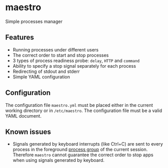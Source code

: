 # maestro

Simple processes manager

## Features

- Running processes under different users
- The correct order to start and stop processes
- 3 types of process readiness probe: `delay`, `HTTP` and `command`
- Ability to specify a stop signal separately for each process
- Redirecting of stdout and stderr
- Simple YAML configuration

## Configuration

The configuration file `maestro.yml` must be placed either in the current working directory or in `/etc/maestro`.
The configuration file must be a valid YAML document.

## Known issues

- Signals generated by keyboard interrupts (like Ctrl+C) are sent to every process in the foreground [process group](https://en.wikipedia.org/wiki/Process_group) of the current session. Therefore `maestro` cannot guarantee the correct order to stop apps when using signals generated by keyboard.